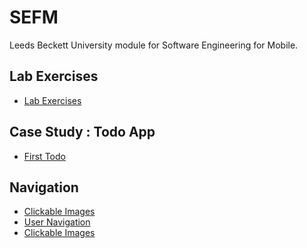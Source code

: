 # SEFM
Leeds Beckett University module for Software Engineering for Mobile.

## Lab Exercises
- [Lab Exercises](https://github.com/withUK/SEFM/blob/main/LabExercises.md)

## Case Study : Todo App
- [First Todo]()

## Navigation
- [Clickable Images]()
- [User Navigation]()
- [Clickable Images]()
